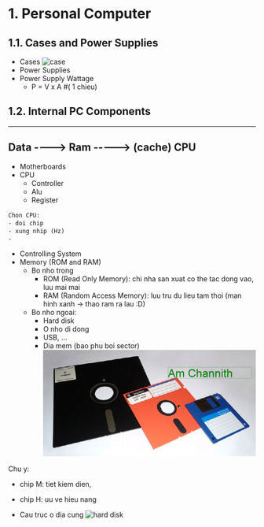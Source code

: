 # 1. Personal Computer

## 1.1. Cases and Power Supplies
- Cases
![case]()
- Power Supplies
- Power Supply Wattage
  - P = V x A #( 1 chieu)
  
## 1.2. Internal PC Components
----------------------------------
Data ----> Ram -----> (cache) CPU
----------------------------------

- Motherboards
- CPU
  - Controller
  - Alu
  - Register
  
```
Chon CPU:
- doi chip
- xung nhip (Hz)
- 
```

- Controlling System
- Memory (ROM and RAM)
  - Bo nho trong
    - ROM (Read Only Memory): chi nha san xuat co the tac dong vao, luu mai mai
    - RAM (Random Access Memory): luu tru du lieu tam thoi (man hinh xanh -> thao ram ra lau :D)
  - Bo nho ngoai:
    - Hard disk
    - O nho di dong
    - USB, ...
    - Dia mem (bao phu boi sector)
    ![dia mem](download.png)
    

Chu y:
- chip M: tiet kiem dien,
- chip H: uu ve hieu nang

- Cau truc o dia cung
  ![hard disk](http://geraldcomputerlab.com/wp-content/uploads/2018/02/hard-disk-structure.png)

